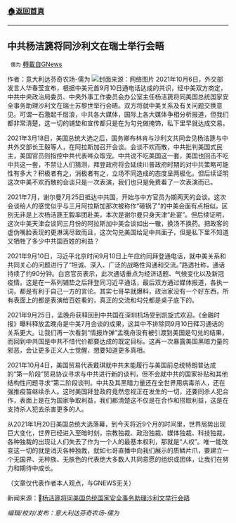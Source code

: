 ###  [:house:返回首頁](https://github.com/ourhimalayas/txt)
---


## 中共杨洁篪将同沙利文在瑞士举行会晤
` 儒为` [轉載自GNews](https://gnews.org/zh-hans/1576741/)

作者：意大利达芬奇农场-儒为
![](https://assets.gnews.org/wp-content/uploads/2021/10/杨洁篪沙利文.jpeg)封面来源：网络图片
2021年10月6日，外交部发言人华春莹宣布，根据中美元首9月10日通电话达成的共识，经中美双方商定，中共中央政治局委员、中央外事工作委员会办公室主任杨洁篪将同美国总统国家安全事务助理沙利文在瑞士苏黎世举行会晤。双方将就中美关系及有关问题交换意见。可谓一石激起千层浪，中共各大媒体，国际上各大媒体争相分析报道，但我们都非常清楚，这一切的铺垫和宣传都只是在为勾兑做掩饰，私下里早就达成交易。

2021年3月18日，美国总统大选之后，国务卿布林肯与沙利文共同会见杨洁篪与中共外交部长王毅等人，在阿拉斯加召开会谈。会谈不欢而散，中共批判美国式民主，美国官员则指控中共代表哗众取宠。中共说不吃美国这一套，美国也回击不吃中共这一套，不禁让人们猜测，拜登政府将会延续川普政府时期的对中共策略可能性有多大？积极者有之，消极者有之，立场不同造成的态度呈两极化。但后续证明这次中美不欢而散的会谈只是一次表演，我们也只是免费看了一次表演而已。

2021年7月，谢尔曼7月25日抵达中共国，开始与中方官员为期两天的会谈。这次会谈给人的感觉似乎与三月阿拉斯加那次被称作“砸锅了”的中美会面有点相似。区别无非是上次杨洁篪王毅率团赴美，本次是谢尔曼只身天津“赴宴”。但后续证明，这次中美天津会谈同三月份的阿拉斯加中美会谈如出一辙，换汤不换药。把政客的虚伪嘴脸表现的更淋漓尽致而且，这次勾兑美国给足中共面子，但是私下里不知道又牺牲了多少中共国百姓的利益？

2021年9月10日，习近平北京时间9月10日上午应约同拜登通电话，就中美关系和共同关心的问题进行了“坦诚、深入、广泛的战略性沟通和交流。”路透社称，通话持续了约90分钟。白宫官员表示，此次通话重点为经济话题、气候变化以及新冠疫情。这是在一系列铺垫之后拜登同习近平通话，最后双方通过媒体报道，各执一词，都是有利于自己一方的言论。其实七哥早就爆料，政治家没有一个好东西，所有表面上的都是表演给百姓看的，真正的交流和勾兑都是桌子底下的。

2021年9月25日，孟晚舟获释回到中共国在深圳机场受到凯旋式欢迎。《金融时报》曝料释放孟晚舟是中美7月会谈的成果，这其中不排除同9月10日拜习通话的关系更大。让我们再一次看到“情报炸弹”孟晚舟没有被引渡到美国是勾兑的结果，而回到中共国是中共不惜代价都要达成的既定目标。这再一次暴露美国黑暗力量的邪恶，会让更多正义人士觉醒，想要知道更多真相。

2021年10月4日，美国贸易代表戴琪就中共未能履行与美国前总统特朗普达成的“第一阶段”贸易协议寻求与中共进行新的谈判，但不会就中共的国家补贴和其他结构性问题寻求“第二阶段谈判。中共及其黑暗力量还在全世界用病毒杀人，还在强推疫苗继续杀人。这时美国拜登政府竟然忽视正在发生的一切，还要同杀人犯合作，表面上是在为国家争取利益，我们都清楚这不仅是在合作和捞取利益，这是在支持杀人犯去杀害更多的人。

从2021年1月20日美国总统大选落幕，到今天将近9个月的时间里，世界局势出现巨大变化，世界已经进入至暗时刻，宗教独裁、政治独裁、媒体独裁、科技独裁，各种独裁的出现让人们失去了作为一个人的最基本权利，那就是“人权”。唯一能改变这一切的就是消灭各种独裁，就如七哥直播中向我们展示的质鳞片爪，要建立一个无国界、无种族、无肤色的代表绝大多数人共同意愿的组织或团体，让我们在努力和期待中成长。

（文章仅代表作者本人观点，与GNEWS无关）

新闻来源：🔗[杨洁篪将同美国总统国家安全事务助理沙利文举行会晤](http://www.news.cn/world/2021-10/06/c_1127931769.htm)

*编辑/校对/发布：意大利达芬奇农场-儒为*
